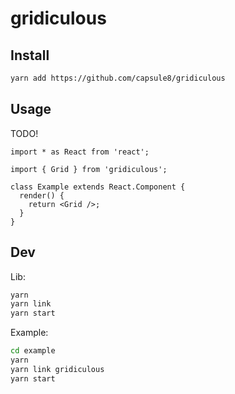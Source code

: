 # gridiculous

## Install

```bash
yarn add https://github.com/capsule8/gridiculous
```

## Usage

TODO!

```tsx
import * as React from 'react';

import { Grid } from 'gridiculous';

class Example extends React.Component {
  render() {
    return <Grid />;
  }
}
```

## Dev

Lib:

```bash
yarn
yarn link
yarn start
```

Example:

```bash
cd example
yarn
yarn link gridiculous
yarn start
```
